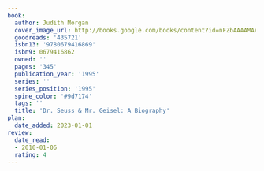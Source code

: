 ```yaml
---
book:
  author: Judith Morgan
  cover_image_url: http://books.google.com/books/content?id=nFZbAAAAMAAJ&printsec=frontcover&img=1&zoom=1&source=gbs_api
  goodreads: '435721'
  isbn13: '9780679416869'
  isbn9: 0679416862
  owned: ''
  pages: '345'
  publication_year: '1995'
  series: ''
  series_position: '1995'
  spine_color: '#9d7174'
  tags: ''
  title: 'Dr. Seuss & Mr. Geisel: A Biography'
plan:
  date_added: 2023-01-01
review:
  date_read:
  - 2010-01-06
  rating: 4
---
```

